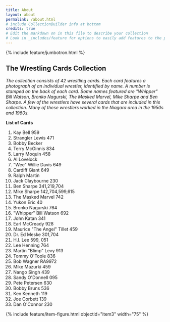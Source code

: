 ```yaml
---
title: About
layout: about
permalink: /about.html
# include CollectionBuilder info at bottom
credits: true
# Edit the markdown on in this file to describe your collection
# Look in _includes/feature for options to easily add features to the page
---
```


{% include feature/jumbotron.html %}

## The Wrestling Cards Collection
*The collection consists of 42 wrestling cards. Each card features a photograph of an individual wrestler, identified by name. A number is stamped on the back of each card. Some names featured are "Whipper" Bill Watson, Bronko Nagurski, The Masked Marvel, Mike Sharpe and Ben Sharpe. A few of the wrestlers have several cards that are included in this collection. Many of these wrestlers worked in the Niagara area in the 1950s and 1960s.*
 
  **List of Cards**
 1. Kay Bell 959
 2. Strangler Lewis 471
 3. Bobby Becker
 4. Terry McGinnis 834
 5. Larry Moquin 458
 6. Al Lovelock
 7. "Wee" Willie Davis 649
 8. Cardiff Giant 649
 9. Ralph Martin
 10. Jack Claybourne 230
 11. Ben Sharpe 341,219,704
 12. Mike Sharpe 142,704,599,615
 13. The Masked Marvel 742
 14. Yukon Eric 40
 15. Bronko Nagurski 764
 16. "Whipper" Bill Watson 692
 17. John Katan 341
 18. Earl McCready 928
 19. Maurice "The Angel" Tillet 459
 20. Dr. Ed Meske 301,704
 21. H.I. Lee 599, 051
 22. Lee Henning 764
 23. Martin "Blimp" Levy 913
 24. Tommy O'Toole 836
 25. Bob Wagner RA9972
 26. Mike Mazurki 459
 27. Nango Singh 439
 28. Sandy O'Donnell 095
 29. Pete Petersen 630
 30. Bobby Bruns 536
 31. Ken Kenneth 119
 32. Joe Corbett 139
 33. Dan O'Connor 230

{% include feature/item-figure.html objectid="item3" width="75" %}
